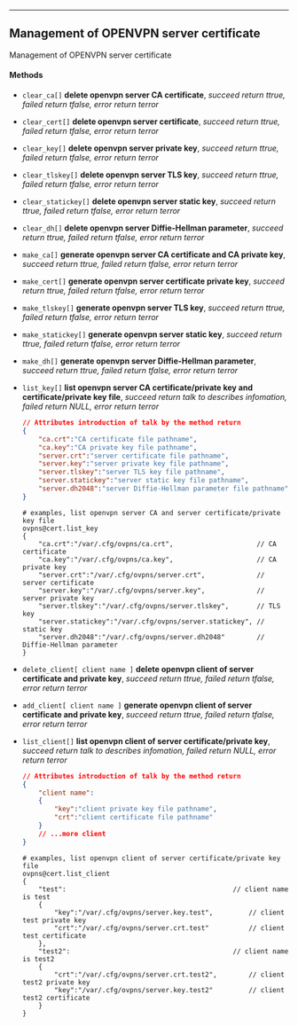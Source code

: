 ***
## Management of OPENVPN server certificate
Management of OPENVPN server certificate

#### **Methods**

+ `clear_ca[]` **delete openvpn server CA certificate**, *succeed return ttrue, failed return tfalse, error return terror*

+ `clear_cert[]` **delete openvpn server certificate**, *succeed return ttrue, failed return tfalse, error return terror*

+ `clear_key[]` **delete openvpn server private key**, *succeed return ttrue, failed return tfalse, error return terror*

+ `clear_tlskey[]` **delete openvpn server TLS key**, *succeed return ttrue, failed return tfalse, error return terror*

+ `clear_statickey[]` **delete openvpn server static key**, *succeed return ttrue, failed return tfalse, error return terror*

+ `clear_dh[]` **delete openvpn server Diffie-Hellman parameter**, *succeed return ttrue, failed return tfalse, error return terror*


+ `make_ca[]` **generate openvpn server CA certificate and CA private key**, *succeed return ttrue, failed return tfalse, error return terror*

+ `make_cert[]` **generate openvpn server certificate private key**, *succeed return ttrue, failed return tfalse, error return terror*

+ `make_tlskey[]` **generate openvpn server TLS key**, *succeed return ttrue, failed return tfalse, error return terror*

+ `make_statickey[]` **generate openvpn server static key**, *succeed return ttrue, failed return tfalse, error return terror*

+ `make_dh[]` **generate openvpn server Diffie-Hellman parameter**, *succeed return ttrue, failed return tfalse, error return terror*

+ `list_key[]` **list openvpn server CA certificate/private key and certificate/private key file**, *succeed return talk to describes infomation, failed return NULL, error return terror*
    ```json
    // Attributes introduction of talk by the method return
    {
        "ca.crt":"CA certificate file pathname",
        "ca.key":"CA private key file pathname",
        "server.crt":"server certificate file pathname",
        "server.key":"server private key file pathname",
        "server.tlskey":"server TLS key file pathname",
        "server.statickey":"server static key file pathname",
        "server.dh2048":"server Diffie-Hellman parameter file pathname"
    }
    ```
    ```shell
    # examples, list openvpn server CA and server certificate/private key file
    ovpns@cert.list_key
    {
        "ca.crt":"/var/.cfg/ovpns/ca.crt",                     // CA certificate
        "ca.key":"/var/.cfg/ovpns/ca.key",                     // CA private key
        "server.crt":"/var/.cfg/ovpns/server.crt",             // server certificate
        "server.key":"/var/.cfg/ovpns/server.key",             // server private key
        "server.tlskey":"/var/.cfg/ovpns/server.tlskey",       // TLS key
        "server.statickey":"/var/.cfg/ovpns/server.statickey", // static key
        "server.dh2048":"/var/.cfg/ovpns/server.dh2048"        // Diffie-Hellman parameter
    }
    ```


+ `delete_client[ client name ]` **delete openvpn client of server certificate and private key**, *succeed return ttrue, failed return tfalse, error return terror*
    
+ `add_client[ client name ]` **generate openvpn client of server certificate and private key**, *succeed return ttrue, failed return tfalse, error return terror*

+ `list_client[]` **list openvpn client of server certificate/private key**, *succeed return talk to describes infomation, failed return NULL, error return terror*
    ```json
    // Attributes introduction of talk by the method return
    {
        "client name":
        {
            "key":"client private key file pathname",
            "crt":"client certificate file pathname"
        }
        // ...more client
    }
    ```
    ```shell
    # examples, list openvpn client of server certificate/private key file
    ovpns@cert.list_client
    {
        "test":                                          // client name is test
        {
            "key":"/var/.cfg/ovpns/server.key.test",         // client test private key
            "crt":"/var/.cfg/ovpns/server.crt.test"          // client test certificate
        },
        "test2":                                         // client name is test2
        {
            "crt":"/var/.cfg/ovpns/server.crt.test2",        // client test2 private key
            "key":"/var/.cfg/ovpns/server.key.test2"         // client test2 certificate
        }
    }
    ```

